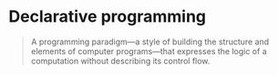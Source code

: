 # Declarative programming

> A programming paradigm—a style of building the structure and elements of computer programs—that expresses the logic of a computation without describing its control flow.
